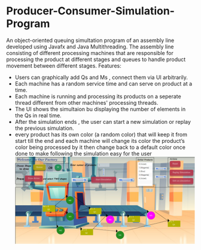 # Producer-Consumer-Simulation-Program
An object-oriented queuing simultation program of an assembly line developed using Javafx and Java Multithreading.
The assembly line consisting of different processing machines that are responsible for processing the product at different stages  and queues to handle product movement between different stages.
Features:
- Users can graphically add Qs and Ms , connect them via UI arbitrarily.
- Each machine has a random service time and can serve on product at a time.
- Each machine is running and processing its products on a seperate thread different from other machines' processing threads.
- The UI shows the simultaion bu displaying the number of elements in the Qs in real time.
- After the simulation ends , the user can start a new simulation or replay the previous simulation.
- every product has its own color (a random color) that will keep it from start till the end and each machine will 
change its color the product’s color being processed by it then change back to a 
default color once done to make following the simulation easy for the user
![alt text](https://github.com/noha-ahmed/Producer-Consumer-Simulation-Program/blob/main/program%20snip.PNG)
